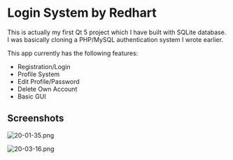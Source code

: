 # **Login System by Redhart** #

This is actually my first Qt 5 project which I have built with SQLite database.
I was basically cloning a PHP/MySQL authentication system I wrote earlier.

This app currently has the following features:
- Registration/Login
- Profile System
- Edit Profile/Password
- Delete Own Account
- Basic GUI

## **Screenshots** ##

![20-01-35.png](https://bitbucket.org/repo/azAkE8/images/2997772246-20-01-35.png)

![20-03-16.png](https://bitbucket.org/repo/azAkE8/images/3407974867-20-03-16.png)